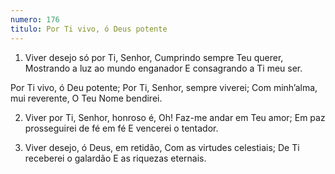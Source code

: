 ```yaml
---
numero: 176
titulo: Por Ti vivo, ó Deus potente
---
```

1. Viver desejo só por Ti, Senhor,
Cumprindo sempre Teu querer,
Mostrando a luz ao mundo enganador
E consagrando a Ti meu ser.

Por Ti vivo, ó Deu potente;
Por Ti, Senhor, sempre viverei;
Com minh’alma, mui reverente,
O Teu Nome bendirei.

2. Viver por Ti, Senhor, honroso é,
Oh! Faz-me andar em Teu amor;
Em paz prosseguirei de fé em fé
E vencerei o tentador.

3. Viver desejo, ó Deus, em retidão,
Com as virtudes celestiais;
De Ti receberei o galardão
E as riquezas eternais.
